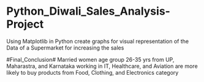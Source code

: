 # Python_Diwali_Sales_Analysis-Project
Using Matplotlib in Python create graphs for visual representation of the Data of a Supermarket for increasing the sales

#Final_Conclusion# 
Married women age group 26-35 yrs from UP,  Maharastra, and Karnataka working in IT, Healthcare, and Aviation are more likely to buy products from Food, Clothing, and Electronics category

